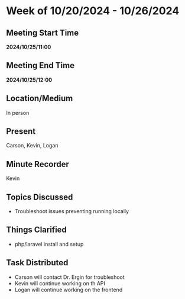# Week of 10/20/2024 - 10/26/2024

## Meeting Start Time

**2024/10/25/11:00**

## Meeting End Time

**2024/10/25/12:00**

## Location/Medium

In person

## Present

Carson, Kevin, Logan

## Minute Recorder

Kevin

## Topics Discussed

- Troubleshoot issues preventing running locally

## Things Clarified
- php/laravel install and setup

## Task Distributed
- Carson will contact Dr. Ergin for troubleshoot
- Kevin will continue working on th API
- Logan will continue working on the frontend